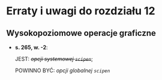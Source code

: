 # Erraty i uwagi do rozdziału 12       #
## Wysokopoziomowe operacje graficzne ##


-   **s. 265, w. -2**:

    JEST: ~~*opcji systemowej `scipen`*~~;

    POWINNO BYĆ: *opcji globalnej `scipen`*
